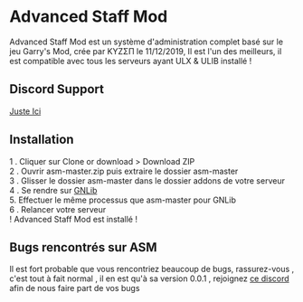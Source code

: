 # Advanced Staff Mod
Advanced Staff Mod est un système d'administration complet basé sur le jeu Garry's Mod, crée par KYZΣП le 11/12/2019, 
Il est l'un des meilleurs, il est compatible avec tous les serveurs ayant ULX & ULIB installé !

## Discord Support
[Juste Ici](https://discord.gg/mRm4fuS)

## Installation

1 . Cliquer sur Clone or download > Download ZIP  
2 . Ouvrir asm-master.zip puis extraire le dossier asm-master  
3 . Glisser le dossier asm-master dans le dossier addons de votre serveur  
4 . Se rendre sur [GNLib](https://github.com/Nogitsu/GNLib/)  
5. Effectuer le même processus que asm-master pour GNLib  
6 . Relancer votre serveur   
! Advanced Staff Mod est installé !  

## Bugs rencontrés sur ASM
Il est fort probable que vous rencontriez beaucoup de bugs, rassurez-vous , c'est tout à fait normal , il en est qu'à sa version 0.0.1 , rejoignez [ce discord](https://discord.gg/mRm4fuS) afin de nous faire part de vos bugs
